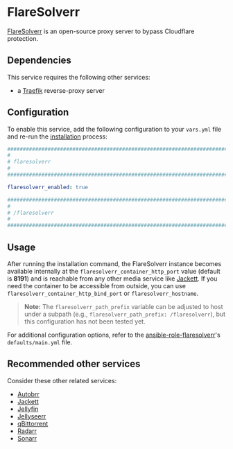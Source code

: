 <!--
SPDX-FileCopyrightText: 2025 MASH project contributors
SPDX-FileCopyrightText: 2025 sudo-Tiz

SPDX-License-Identifier: AGPL-3.0-or-later
-->

# FlareSolverr

[FlareSolverr](https://github.com/FlareSolverr/FlareSolverr) is an open-source proxy server to bypass Cloudflare protection.

## Dependencies

This service requires the following other services:

- a [Traefik](traefik.md) reverse-proxy server

## Configuration

To enable this service, add the following configuration to your `vars.yml` file and re-run the [installation](../installing.md) process:

```yaml
########################################################################
#                                                                      #
# flaresolverr                                                         #
#                                                                      #
########################################################################

flaresolverr_enabled: true

########################################################################
#                                                                      #
# /flaresolverr                                                        #
#                                                                      #
########################################################################
```

## Usage

After running the installation command, the FlareSolverr instance becomes available internally at the `flaresolverr_container_http_port` value (default is **8191**) and is reachable from any other media service like [Jackett](jackett.md). If you need the container to be accessible from outside, you can use `flaresolverr_container_http_bind_port` or `flaresolverr_hostname`.

> **Note:**
> The `flaresolverr_path_prefix` variable can be adjusted to host under a subpath (e.g., `flaresolverr_path_prefix: /flaresolverr`), but this configuration has not been tested yet.

For additional configuration options, refer to the [ansible-role-flaresolverr](https://github.com/sudo-Tiz/ansible-role-flaresolverr)'s `defaults/main.yml` file.

## Recommended other services

Consider these other related services:

- [Autobrr](autobrr.md)
- [Jackett](jackett.md)
- [Jellyfin](jellyfin.md)
- [Jellyseerr](jellyseerr.md)
- [qBittorrent](qbittorrent.md)
- [Radarr](radarr.md)
- [Sonarr](sonarr.md)
